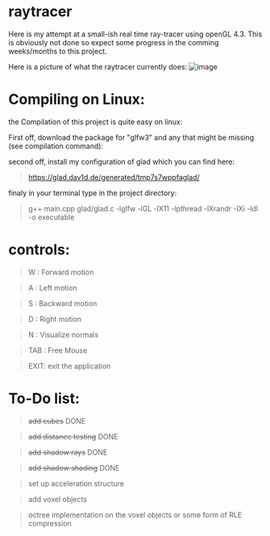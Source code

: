 # raytracer

Here is my attempt at a small-ish real time ray-tracer using openGL 4.3. This is obviously not done so expect some progress in the comming weeks/months to this project.

Here is a picture of what the raytracer currently does:
![image](https://user-images.githubusercontent.com/62178977/162789246-bd803e01-73f3-41ff-8927-6ea9204d446d.png)

# Compiling on Linux:

the Compilation of this project is quite easy on linux:

First off, download the package for "glfw3" and any that might be missing (see compilation command): 

second off, install my configuration of glad which you can find here:
> https://glad.dav1d.de/generated/tmp7s7wppfaglad/

finaly in your terminal type in the project directory:
> g++ main.cpp glad/glad.c -lglfw -lGL -lX11 -lpthread -lXrandr -lXi -ldl -o executable


# controls:

> W : Forward motion

> A : Left motion

> S : Backward motion

> D : Right motion

> N : Visualize normals

> TAB : Free Mouse

> EXIT: exit the application

# To-Do list:

>~~add cubes~~ DONE

>~~add distance testing~~ DONE

>~~add shadow rays~~ DONE

>~~add shadow shading~~ DONE

>set up acceleration structure

>add voxel objects

>octree implementation on the voxel objects or some form of RLE compression

